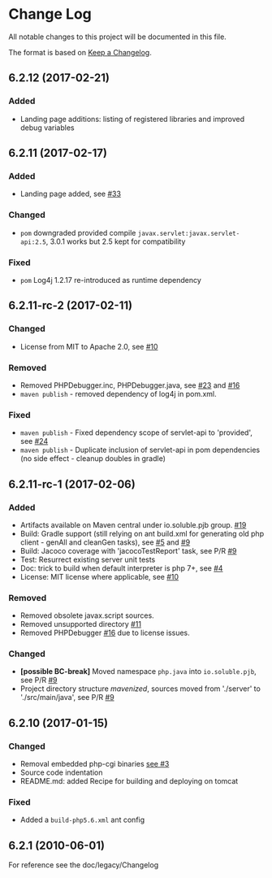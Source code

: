 # Change Log
All notable changes to this project will be documented in this file.

The format is based on [Keep a Changelog](http://keepachangelog.com/).

## 6.2.12 (2017-02-21)

### Added

- Landing page additions: listing of registered libraries and improved debug variables

## 6.2.11 (2017-02-17)

### Added

- Landing page added, see [#33](https://github.com/belgattitude/php-java-bridge/issues/33)

### Changed

- `pom` downgraded provided compile `javax.servlet:javax.servlet-api:2.5`, 3.0.1 works but 2.5 kept for compatibility  

### Fixed

- `pom` Log4j 1.2.17 re-introduced as runtime dependency 


## 6.2.11-rc-2 (2017-02-11)

### Changed

- License from MIT to Apache 2.0, see [#10](https://github.com/belgattitude/php-java-bridge/issues/10)

### Removed

- Removed PHPDebugger.inc, PHPDebugger.java, see [#23](https://github.com/belgattitude/php-java-bridge/issues/23) and [#16](https://github.com/belgattitude/php-java-bridge/issues/16)
- `maven publish` - removed dependency of log4j in pom.xml.
 

### Fixed

- `maven publish` - Fixed dependency scope of servlet-api to 'provided', see [#24](https://github.com/belgattitude/php-java-bridge/issues/24)
- `maven publish` - Duplicate inclusion of servlet-api in pom dependencies (no side effect - cleanup doubles in gradle)


## 6.2.11-rc-1 (2017-02-06)

### Added

- Artifacts available on Maven central under io.soluble.pjb group. [#19](https://github.com/belgattitude/php-java-bridge/issues/19)
- Build: Gradle support (still relying on ant build.xml for generating old php client - genAll and cleanGen tasks), see [#5](https://github.com/belgattitude/php-java-bridge/issues/5) and [#9](https://github.com/belgattitude/php-java-bridge/pull/9)
- Build: Jacoco coverage with 'jacocoTestReport' task, see P/R [#9](https://github.com/belgattitude/php-java-bridge/pull/9)
- Test: Resurrect existing server unit tests
- Doc: trick to build when default interpreter is php 7+, see [#4](https://github.com/belgattitude/php-java-bridge/issues/4)
- License: MIT license where applicable, see [#10](https://github.com/belgattitude/php-java-bridge/issues/10) 

### Removed

- Removed obsolete javax.script sources. 
- Removed unsupported directory [#11](https://github.com/belgattitude/php-java-bridge/issues/11)
- Removed PHPDebugger [#16](https://github.com/belgattitude/php-java-bridge/issues/16) due to license issues.

### Changed

- **[possible BC-break]** Moved namespace `php.java` into `io.soluble.pjb`, see P/R [#9](https://github.com/belgattitude/php-java-bridge/pull/9)
- Project directory structure _mavenized_, sources moved from './server' to './src/main/java', see P/R [#9](https://github.com/belgattitude/php-java-bridge/pull/9)
  

## 6.2.10 (2017-01-15)
   
### Changed

- Removal embedded php-cgi binaries [see #3](https://github.com/belgattitude/php-java-bridge/issues/3)
- Source code indentation
- README.md: added Recipe for building and deploying on tomcat

### Fixed
 
- Added a `build-php5.6.xml` ant config 


## 6.2.1 (2010-06-01)

For reference see the doc/legacy/Changelog